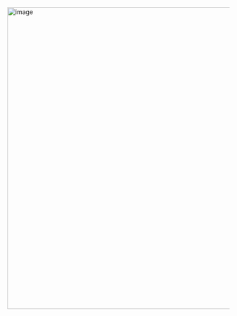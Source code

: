 <img width="683" alt="image" src="https://github.com/user-attachments/assets/4f3f9294-ff66-4698-8424-b718bbf5a861">
